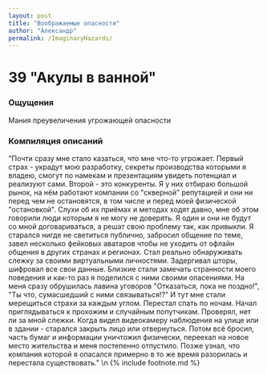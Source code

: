 ```yaml
---
layout: post
title: "Воображаемые опасности"
author: "Александр"
permalink: /ImaginaryHazards/
---
```


# 39 "Акулы в ванной"

### Ощущения
Мания преувеличения угрожающей опасности

### Компиляция описаний
"Почти сразу мне стало казаться, что мне что-то угрожает. Первый страх - украдут мою разработку, секреты производства которыми я владею,  смогут по намекам и презентациям увидеть потенциал и реализуют сами. Второй - это конкуренты. Я у них отбираю большой рынок, на  нём работают компании со "скверной" репутацией и они ни перед чем не остановятся, в том числе и перед моей физической "остановкой". Слухи об их приёмах и методах ходят давно, мне об этом говорили люди которым я не могу не доверять. Я один и они не будут со мной договариваться, а решат свою проблему так, как привыкли. Я старался нигде не светиться публично, забросил общение по теме, завел несколько фейковых аватаров чтобы не уходить от офлайн общения в   других странах и  регионах. Стал реально обнаруживать слежку за своими виртуальными личностями. Задергивал шторы, шифровал все свои данные. Близкие стали замечать странности моего поведения и как-то раз я поделился с ними своими опасениями. На меня сразу обрушилась лавина уговоров "Отказаться, пока не поздно!", "Ты что, сумасшедший с ними связываться!?" И тут мне стали мерещиться страхи за каждым углом. Перестал спать по ночам. Начал приглядываться к прохожим и случайным попутчикам. Проверял, нет ли за мной слежки. Когда видел видеокамеру наблюдения на улице или в здании - старался закрыть лицо или отвернуться. Потом всё бросил, часть бумаг и информации уничтожил физически, переехал на новое место жительства и меня постепенно отпустило. Позже узнал, что компания которой я опасался примерно в то же время разорилась и перестала существовать."
\n {% include footnote.md %}
